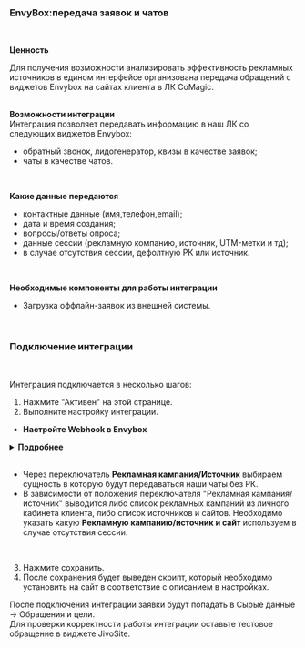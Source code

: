 ### EnvyBox:передача заявок и чатов 
 <br />
 
**Ценность**  <br />  
 
Для получения возможности анализировать эффективность рекламных источников в едином интерфейсе организована передача обращений с виджетов Envybox на сайтах клиента в ЛК CoMagic.  
<br />

**Возможности интеграции**  <br />
Интеграция позволяет передавать информацию в наш ЛК cо следующих виджетов Envybox:  

- обратный звонок, лидогенератор, квизы в качестве заявок;
- чаты  в качестве чатов.
<br />

**Какие данные передаются**    
  
- контактные данные (имя,телефон,email);  
- дата и время создания;  
- вопросы/ответы опроса;
- данные сессии (рекламную компанию, источник, UTM-метки и тд);  
- в случае отсутствия сессии, дефолтную РК или источник.  
<br />

**Необходимые компоненты для работы интеграции**  
- Загрузка оффлайн-заявок из внешней системы.
 <br />

### Подключение интеграции  
 <br />  
 
Интеграция подключается в несколько шагов:  
1. Нажмите "Активен" на этой странице.
2. Выполните настройку интеграции. <br />

- **Настройте Webhook в Envybox**<br />

<details>
  <summary style="font-weight:bold;"> Подробнее </summary> <br />
  В  Envybox необходимо настроить Webhook на "Webhook url" сервиса CoMagic/UIS из настроек.<br />  
  a. Заходим в  Envybox и выбираем виджет, с которым необходимо произвести настройку и нажимаем настроить.<br />  
  b. Далее в настройках заходим в раздел "Интеграции".<br /> 
  c. В поле "WebHooks уведомления" добавляем наш "Webhook url", а также проставляем галочки в событиях, по которым необходимо слать Webhook.
 
   ![image](env_1.png)![image](env_2.png)  
  Для виджета обратного звонка нужно прожать чек-боксы для пунктов:  
  - Результат звонка (телефон, имя, почта, состоялся/не состоялся, длительность, запись разговора и т.п.)  
  - Заказ звонка в нерабочее время (телефон, имя, почта, откуда пришел, что искал, UTM-метки)  
  ![image](env_3.png)  
  Иначе происходит дублирование заявок.
  
</details> 
<br />

- Через переключатель **Рекламная кампания/Источник** выбираем сущность в которую будут передаваться наши чаты без РК.
- В зависимости от положения переключателя "Рекламная кампания/источник" выводится либо список рекламных кампаний из личного кабинета клиента, либо список источников и сайтов. Необходимо указать какую **Рекламную кампанию/источник и сайт** используем в случае отсутствия сессии.

 <br />
 
3. Нажмите сохранить. <br />
4. После сохранения будет выведен скрипт, который необходимо установить на сайт в соответствие с описанием в настройках.<br />

После подключения интеграции заявки будут попадать в  Сырые данные -> Обращения и цели.  <br /> 
Для проверки корректности работы интеграции оставьте тестовое обращение в виджете JivoSite. <br />



